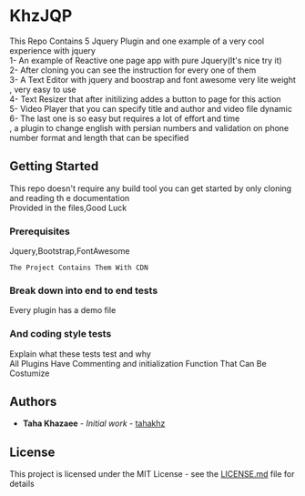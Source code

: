 # KhzJQP
This Repo Contains 5 Jquery Plugin and one example of a very cool experience with jquery<br>
1- An example of Reactive one page app with pure Jquery(It's nice try it)<br>
2- After cloning you can see the instruction for every one of them<br>
3- A Text Editor with jquery and boostrap and font awesome very lite weight , very easy to use<br>
4- Text Resizer that after initilizing addes a button to page for this action<br>
5- Video Player that you can specify title and author and video file dynamic<br>
6- The last one is so easy but requires a lot of effort and time <br>
, a plugin to change english with persian numbers and validation on phone number format and length that can be specified<br>
## Getting Started
This repo doesn't require any build tool you can get started by only cloning and reading th e documentation <br>
Provided in the files,Good Luck
### Prerequisites
Jquery,Bootstrap,FontAwesome
```
The Project Contains Them With CDN
```
### Break down into end to end tests
Every plugin has a demo file
### And coding style tests
Explain what these tests test and why<br>
All Plugins Have Commenting and initialization Function That Can Be Costumize
## Authors
* **Taha Khazaee** - *Initial work* - [tahakhz](http://tahakhz.com/)
## License
This project is licensed under the MIT License - see the [LICENSE.md](https://github.com/taha-khazaee/KhzJQP/blob/master/LICENSE) file for details

